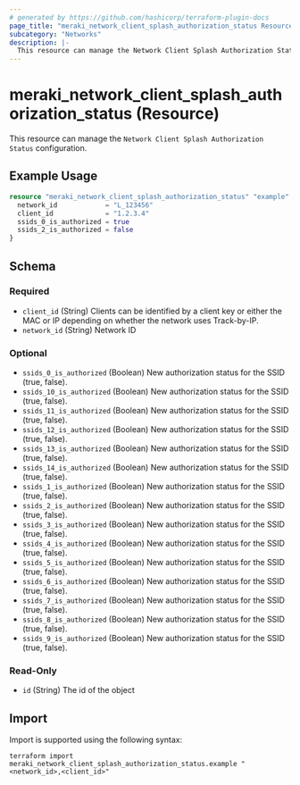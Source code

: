 ```yaml
---
# generated by https://github.com/hashicorp/terraform-plugin-docs
page_title: "meraki_network_client_splash_authorization_status Resource - terraform-provider-meraki"
subcategory: "Networks"
description: |-
  This resource can manage the Network Client Splash Authorization Status configuration.
---
```


# meraki_network_client_splash_authorization_status (Resource)

This resource can manage the `Network Client Splash Authorization Status` configuration.

## Example Usage

```terraform
resource "meraki_network_client_splash_authorization_status" "example" {
  network_id            = "L_123456"
  client_id             = "1.2.3.4"
  ssids_0_is_authorized = true
  ssids_2_is_authorized = false
}
```

<!-- schema generated by tfplugindocs -->
## Schema

### Required

- `client_id` (String) Clients can be identified by a client key or either the MAC or IP depending on whether the network uses Track-by-IP.
- `network_id` (String) Network ID

### Optional

- `ssids_0_is_authorized` (Boolean) New authorization status for the SSID (true, false).
- `ssids_10_is_authorized` (Boolean) New authorization status for the SSID (true, false).
- `ssids_11_is_authorized` (Boolean) New authorization status for the SSID (true, false).
- `ssids_12_is_authorized` (Boolean) New authorization status for the SSID (true, false).
- `ssids_13_is_authorized` (Boolean) New authorization status for the SSID (true, false).
- `ssids_14_is_authorized` (Boolean) New authorization status for the SSID (true, false).
- `ssids_1_is_authorized` (Boolean) New authorization status for the SSID (true, false).
- `ssids_2_is_authorized` (Boolean) New authorization status for the SSID (true, false).
- `ssids_3_is_authorized` (Boolean) New authorization status for the SSID (true, false).
- `ssids_4_is_authorized` (Boolean) New authorization status for the SSID (true, false).
- `ssids_5_is_authorized` (Boolean) New authorization status for the SSID (true, false).
- `ssids_6_is_authorized` (Boolean) New authorization status for the SSID (true, false).
- `ssids_7_is_authorized` (Boolean) New authorization status for the SSID (true, false).
- `ssids_8_is_authorized` (Boolean) New authorization status for the SSID (true, false).
- `ssids_9_is_authorized` (Boolean) New authorization status for the SSID (true, false).

### Read-Only

- `id` (String) The id of the object

## Import

Import is supported using the following syntax:

```shell
terraform import meraki_network_client_splash_authorization_status.example "<network_id>,<client_id>"
```
